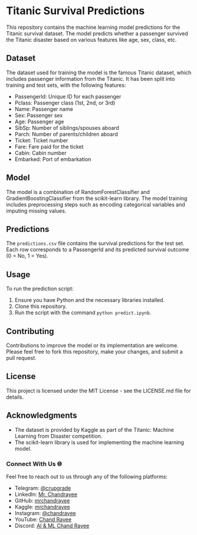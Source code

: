 # Titanic Survival Predictions

This repository contains the machine learning model predictions for the Titanic survival dataset. The model predicts whether a passenger survived the Titanic disaster based on various features like age, sex, class, etc.

## Dataset

The dataset used for training the model is the famous Titanic dataset, which includes passenger information from the Titanic. It has been split into training and test sets, with the following features:

- PassengerId: Unique ID for each passenger
- Pclass: Passenger class (1st, 2nd, or 3rd)
- Name: Passenger name
- Sex: Passenger sex
- Age: Passenger age
- SibSp: Number of siblings/spouses aboard
- Parch: Number of parents/children aboard
- Ticket: Ticket number
- Fare: Fare paid for the ticket
- Cabin: Cabin number
- Embarked: Port of embarkation

## Model

The model is a combination of RandomForestClassifier and GradientBoostingClassifier from the scikit-learn library. The model training includes preprocessing steps such as encoding categorical variables and imputing missing values.

## Predictions

The `predictions.csv` file contains the survival predictions for the test set. Each row corresponds to a PassengerId and its predicted survival outcome (0 = No, 1 = Yes).

## Usage

To run the prediction script:

1. Ensure you have Python and the necessary libraries installed.
2. Clone this repository.
3. Run the script with the command `python predict.ipynb`.

## Contributing

Contributions to improve the model or its implementation are welcome. Please feel free to fork this repository, make your changes, and submit a pull request.

## License

This project is licensed under the MIT License - see the LICENSE.md file for details.

## Acknowledgments

- The dataset is provided by Kaggle as part of the Titanic: Machine Learning from Disaster competition.
- The scikit-learn library is used for implementing the machine learning model.


### Connect With Us 🌐

Feel free to reach out to us through any of the following platforms:

- Telegram: [@crupgrade](https://t.me/crupgrade)
- LinkedIn: [Mr. Chandrayee](https://www.linkedin.com/in/mrchandrayee/)
- GitHub: [mrchandrayee](https://github.com/mrchandrayee)
- Kaggle: [mrchandrayee](https://www.kaggle.com/mrchandrayee)
- Instagram: [@chandrayee](https://www.instagram.com/chandrayee/)
- YouTube: [Chand Rayee](https://www.youtube.com/channel/UCcM2HEX1YXcWjk2AK0hgyFg)
- Discord: [AI & ML Chand Rayee](https://discord.gg/SXs6Wf8c)


